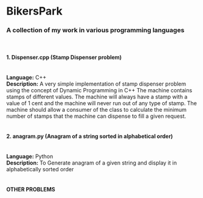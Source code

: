# BikersPark
<h3>A collection of my work in various programming languages</h3><br/>
<h4>1. Dispenser.cpp (Stamp Dispenser problem)</h4><br/>
    <b>Language:</b> C++<br/>
    <b>Description:</b> A very simple implementation of stamp dispenser problem using the concept of Dynamic Programming in C++
    The machine contains stamps of different values. The machine will always have a stamp with a value of 1 cent and the machine will        never run out of any type of stamp. The machine should allow a consumer of the class to calculate the minimum number of stamps that      the machine can dispense to fill a given request.
    <br/><br/>
<h4>2. anagram.py (Anagram of a string sorted in alphabetical order)</h4><br/>
    <b>Language:</b> Python</br>
    <b>Description:</b> To Generate anagram of a given string and display it in alphabetically sorted order
    <br/><br/>
<h4>OTHER PROBLEMS</h4><br/>
